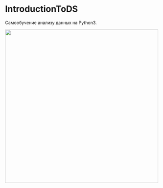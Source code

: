 # IntroductionToDS
Самообучение анализу данных на Python3.

<img src="https://user-images.githubusercontent.com/70879557/132956170-cd315112-fd1a-45ff-9619-1500619c7e24.png" width="500" />
